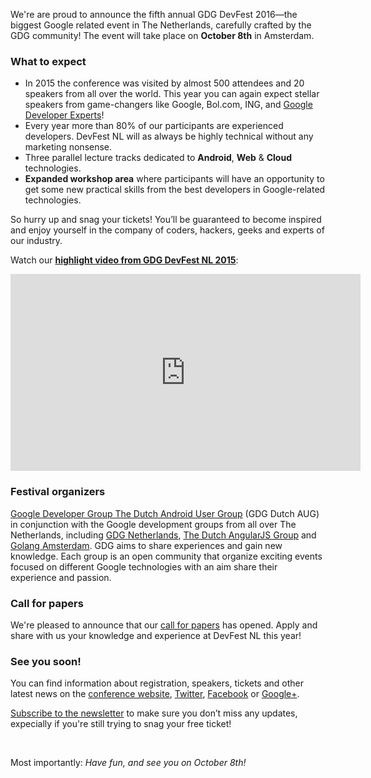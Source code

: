We're are proud to announce the fifth annual GDG DevFest 2016&mdash;the biggest Google related event in The Netherlands, carefully crafted by the GDG community! The event will take place on **October 8th** in Amsterdam.

### What to expect

* In 2015 the conference was visited by almost 500 attendees and 20 speakers from all over the world. This year you can again expect stellar speakers from game-changers like Google, Bol.com, ING, and [Google Developer Experts](https://developers.google.com/experts/about)!
* Every year more than 80% of our participants are experienced developers. DevFest NL will as always be highly technical without any marketing nonsense.
* Three parallel lecture tracks dedicated to **Android**, **Web** & **Cloud** technologies.
* **Expanded workshop area** where participants will have an opportunity to get some new practical skills from the best developers in Google-related technologies.

So hurry up and snag your tickets! You’ll be guaranteed to become inspired and enjoy yourself in the company of coders, hackers, geeks and experts of our industry.

Watch our [**highlight video from GDG DevFest NL 2015**](https://www.youtube.com/watch?v=JiLYsYvCs-A):

<iframe width="560" height="315" src="https://www.youtube.com/embed/JiLYsYvCs-A" frameborder="0" allowfullscreen></iframe>

<br/>

### Festival organizers

[Google Developer Group The Dutch Android User Group](http://dutchaug.org/) (GDG Dutch AUG) in conjunction with the Google development groups from all over The Netherlands, including [GDG Netherlands](https://sites.google.com/site/dutchgtug/), [The Dutch AngularJS Group](http://www.meetup.com/Dutch-AngularJS-group/) and [Golang Amsterdam](http://www.meetup.com/golang-amsterdam/). GDG aims to share experiences and gain new knowledge. Each group is an open community that organize exciting events focused on different Google technologies with an aim share their experience and passion.

### Call for papers

We're pleased to announce that our [call for papers](https://docs.google.com/a/dutchaug.org/forms/d/e/1FAIpQLSd6VHHL9zP3OKaPRlc7Gey-QtLxHr9Q82LHujcYBkIIQhkXpg/viewform) has opened. Apply and share with us your knowledge and experience at DevFest NL this year!

### See you soon!

You can find information about registration, speakers, tickets and other latest news on the [conference website](https://devfest.nl/), [Twitter](https://twitter.com/devfestnl), [Facebook](https://www.facebook.com/groups/dutchaug/) or [Google+](https://plus.google.com/113182948271879290904).

[Subscribe to the newsletter](https://dutchaug.us6.list-manage.com/subscribe?u=00dd8d0a15bf77f68bd75d643&id=3ce443d9a5) to make sure you don’t miss any updates, expecially if you're still trying to snag your free ticket!

<br/>

Most importantly: *Have fun, and see you on October 8th!*

